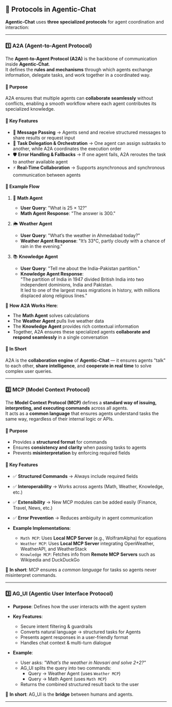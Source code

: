 ## 🧩 Protocols in Agentic-Chat

**Agentic-Chat** uses **three specialized protocols** for agent coordination and interaction:

---

### 1️⃣ A2A (Agent-to-Agent Protocol)

The **Agent-to-Agent Protocol (A2A)** is the backbone of communication inside **Agentic-Chat**.  
It defines the **rules and mechanisms** through which agents exchange information, delegate tasks, and work together in a coordinated way.  

#### 🔹 Purpose  
A2A ensures that multiple agents can **collaborate seamlessly** without conflicts, enabling a smooth workflow where each agent contributes its specialized knowledge.  

#### 🔹 Key Features  
- 📩 **Message Passing** → Agents send and receive structured messages to share results or request input  
- 🔄 **Task Delegation & Orchestration** → One agent can assign subtasks to another, while A2A coordinates the execution order  
- 🛡️ **Error Handling & Fallbacks** → If one agent fails, A2A reroutes the task to another available agent  
- ⚡ **Real-Time Collaboration** → Supports asynchronous and synchronous communication between agents  

#### 🔹 Example Flow  

1. 🧮 **Math Agent**  
   - **User Query**: "What is 25 × 12?"  
   - **Math Agent Response**: "The answer is 300."  

2. 🌦️ **Weather Agent**  
   - **User Query**: "What’s the weather in Ahmedabad today?"  
   - **Weather Agent Response**: "It’s 33°C, partly cloudy with a chance of rain in the evening."  

3. 📚 **Knowledge Agent**  
   - **User Query**: "Tell me about the India–Pakistan partition."  
   - **Knowledge Agent Response**:  
     "The partition of India in 1947 divided British India into two independent dominions, India and Pakistan.  
      It led to one of the largest mass migrations in history, with millions displaced along religious lines."  

🔗 **How A2A Works Here**:  
- The **Math Agent** solves calculations  
- The **Weather Agent** pulls live weather data  
- The **Knowledge Agent** provides rich contextual information  
- Together, A2A ensures these specialized agents **collaborate and respond seamlessly** in a single conversation  

#### 🔗 In Short  
A2A is the **collaboration engine** of **Agentic-Chat** — it ensures agents "talk" to each other, **share intelligence**, and **cooperate in real time** to solve complex user queries.

---

### 2️⃣ MCP (Model Context Protocol)

The **Model Context Protocol (MCP)** defines a **standard way of issuing, interpreting, and executing commands** across all agents.  
It acts as a **common language** that ensures agents understand tasks the same way, regardless of their internal logic or APIs.

#### 🎯 Purpose
- Provides a **structured format** for commands  
- Ensures **consistency and clarity** when passing tasks to agents  
- Prevents **misinterpretation** by enforcing required fields 

#### 🧩 Key Features
- ✅ **Structured Commands** → Always include required fields 
- ✅ **Interoperability** → Works across agents (Math, Weather, Knowledge, etc.)  
- ✅ **Extensibility** → New MCP modules can be added easily (Finance, Travel, News, etc.)  
- ✅ **Error Prevention** → Reduces ambiguity in agent communication  

- **Example Implementations**:  
  - `Math MCP`: Uses **Local MCP Server** (e.g., WolframAlpha) for equations  
  - `Weather MCP`: Uses **Local MCP Server** integrating OpenWeather, WeatherAPI, and WeatherStack  
  - `Knowledge MCP`: Fetches info from **Remote MCP Servers** such as Wikipedia and DuckDuckGo  
 
🔗 **In short**: MCP ensures a *common language* for tasks so agents never misinterpret commands.

---

### 3️⃣ AG_UI (Agentic User Interface Protocol)

- **Purpose**: Defines how the user interacts with the agent system  
- **Key Features**:  
  - Secure intent filtering & guardrails  
  - Converts natural language → structured tasks for Agents
  - Presents agent responses in a user-friendly format  
  - Handles chat context & multi-turn dialogue  

- **Example**:  
  - User asks: *"What’s the weather in Navsari and solve 2+2?"*  
  - AG_UI splits the query into two commands:  
    - Query → Weather Agent (uses `Weather MCP`)  
    - Query → Math Agent (uses `Math MCP`)  
  - Returns the combined structured result back to the user

🔗 **In short**: AG_UI is the **bridge** between humans and agents.

---